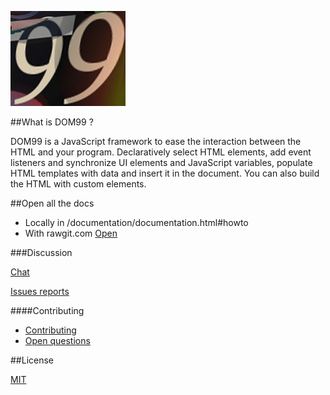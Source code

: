 ![DOM99](images/visual2.jpg)


##What is DOM99 ?

DOM99 is a JavaScript framework to ease the interaction between the HTML and your program. Declaratively select HTML elements, add event listeners and synchronize UI elements and JavaScript variables, populate HTML templates with data and insert it in the document. You can also build the HTML with custom elements.


##Open all the docs

 * Locally in /documentation/documentation.html#howto
 * With rawgit.com [Open](https://cdn.rawgit.com/GrosSacASac/DOM99/3.0.5/documentation/documentation.html#howto)



###Discussion

[Chat](https://dystroy.org/miaou/3)

[Issues reports](https://github.com/GrosSacASac/DOM99/issues)

####Contributing

 * [Contributing](documentation/contributing.md)
 * [Open questions](documentation/openquestions.md)

##License

[MIT](https://opensource.org/licenses/MIT)
